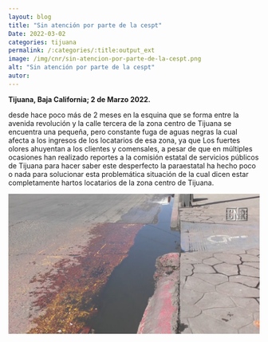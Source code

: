 ```yaml
---
layout: blog
title: "Sin atención por parte de la cespt"
Date: 2022-03-02
categories: tijuana
permalink: /:categories/:title:output_ext
image: /img/cnr/sin-atencion-por-parte-de-la-cespt.png
alt: "Sin atención por parte de la cespt"
autor:
---
```


**Tijuana, Baja California; 2 de Marzo 2022.** 

desde hace poco más de 2 meses en la esquina que se forma entre la avenida revolución y la calle tercera de la zona centro de Tijuana se encuentra una pequeña, pero constante fuga de aguas negras la cual afecta a los ingresos de los locatarios de esa zona, ya que Los fuertes olores ahuyentan a los clientes y comensales, a pesar de que en múltiples ocasiones han realizado reportes a la comisión estatal de servicios públicos de Tijuana para hacer saber este desperfecto la paraestatal ha hecho poco o nada para solucionar esta problemática situación de la cual dicen estar completamente hartos locatarios de la zona centro de Tijuana.

<div id="carouselExampleSlidesOnly" class="carousel slide" data-ride="carousel">
  <div class="carousel-inner">
    <div class="carousel-item active">
       <img class="d-block w-100" src="/img/cnr/sin-atencion-por-parte-de-la-cespt.png" loading="lazy"  alt="Sin atención por parte de la cespt">
    </div>
  </div>
</div>
